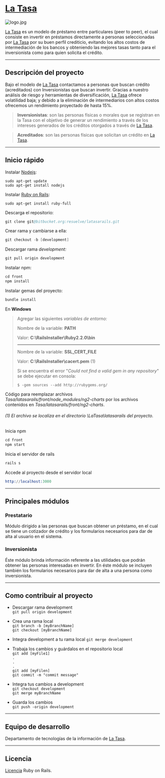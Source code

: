 
# [La Tasa](https://latasa.mx/ "La Tasa")
![](https://lh3.googleusercontent.com/-a8Z2RgiAREs/WCDalztrM4I/AAAAAAAABDE/WgCh1Fqyp8Q1S1pch21ClJ-O1SsCqWITgCLcB/s0/logo.jpg "logo.jpg")

 [La Tasa](https://latasa.mx/ "La Tasa") es un modelo de préstamo entre particulares (peer to peer), el cual consiste en invertir en préstamos directamente a personas seleccionadas por [La Tasa](https://latasa.mx/ "La Tasa") por su buen perfil crediticio, evitando los altos costos de intermediación de los bancos y obteniendo las mejores tasas tanto para el inversionista como para quien solicita el crédito.

---
## Descripción del proyecto
Bajo el modelo de   [La Tasa](https://latasa.mx/ "La Tasa") contactamos a personas que buscan crédito (acreditados) con Inversionistas que buscan invertir. Gracias a nuestro análisis de riesgo y herramientas de diversificación, [La Tasa](https://latasa.mx/ "La Tasa") ofrece volatilidad baja; y debido a la eliminación de intermediarios con altos costos ofrecemos un rendimiento proyectado de hasta 15%.
>**Inversionistas**: son las personas físicas o morales que se registran en la Tasa con el objetivo de generar un rendimiento a través de los intereses generados de los créditos otorgados a través de [La Tasa](https://latasa.mx/ "La Tasa").

>**Acreditados**: son las personas físicas que solicitan un crédito en [La Tasa](https://latasa.mx/ "La Tasa").

---
## Inicio rápido

Instalar [Nodejs]( https://nodejs.org/en/ "Nodejs"):
```
sudo apt-get update  
sudo apt-get install nodejs
```

Instalar [Ruby on Rails](http://rubyonrails.org/ "Ruby on Rails"):
```
sudo apt-get install ruby-full
```

Descarga el repositorio:
```s
git clone git@bitbucket.org:resuelve/latasarails.git
```

Crear rama y cambiarse a ella:
```s
git checkout -b [development]
```

Descargar rama *development:*
```s
git pull origin development
```

Instalar npm:
```s
cd front
npm install
```

Instalar gemas del proyecto:
```s
bundle install
```


En **Windows**
> Agregar las siguientes *variables de entorno:*
>   
>  Nombre de la variable: **PATH** 
>  
>  Valor: **C:\RailsInstaller\Ruby2.2.0\bin**
>  
>  ---
>  
> Nombre de la variable: **SSL_CERT_FILE**
> 
> Valor: **C:\RailsInstaller\cacert.pem** (1)
>
> Si se encuentra el error "*Could not find a valid gem in any repository*" se debe ejecutar en consola:
> 
> `$ -gem sources --add http://rubygems.org/
`

Código para reemplazar archivos *Tasa/latasarails/front/node_modules/ng2-charts* por los archivos contenidos en *Tasa/latasarails/front/ng2-charts*.
###### (1) El archivo se localiza en el directorio *\LaTasa\latasarails del proyecto.*
Inicia npm
```s
cd front
npm start
```

Inicia el servidor de rails
```s
rails s
```

Accede al proyecto desde el servidor local
```s
http://localhost:3000
```
---

## Principales módulos
### Prestatario
Módulo dirigido a las personas que buscan obtener un préstamo, en el cual se tiene un cotizador de crédito  y los formularios necesarios para dar de alta al usuario en el sistema.
### Inversionista  
Éste módulo brinda información referente a las utilidades que podrán obtener las personas interesadas en invertir. En éste módulo se incluyen también los formularios necesarios para dar de alta a una persona como inversionista.

---
## Como contribuir al proyecto
* Descargar rama development  
`git pull origin development  
`  


* Crea una rama local   
`git branch -b [myBranchName]
`  
`git checkout [myBranchName]
`



* Integra development a tu rama local
`git merge development
`  


* Trabaja los cambios y guárdalos en el repositorio local  
`git add [myFile1]`  
`.`  
`.`  
`.`  
`git add [myFilen]`  
`git commit -m "commit message"` 



* Integra tus cambios a development  
`git checkout development
`  
`git merge myBranchName
`


* Guarda los cambios  
`git push -origin development
`  

---
## Equipo de desarrollo
Departamento de tecnologías de la información de [La Tasa](https://latasa.mx/ "La Tasa").

---
## Licencia
 [Licencia](https://opensource.org/licenses/MIT "Licencia") Ruby on Rails.

